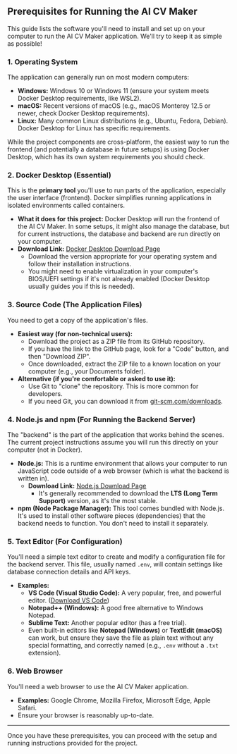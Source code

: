 ## Prerequisites for Running the AI CV Maker

This guide lists the software you'll need to install and set up on your computer to run the AI CV Maker application. We'll try to keep it as simple as possible!

### 1. Operating System

The application can generally run on most modern computers:

*   **Windows:** Windows 10 or Windows 11 (ensure your system meets Docker Desktop requirements, like WSL2).
*   **macOS:** Recent versions of macOS (e.g., macOS Monterey 12.5 or newer, check Docker Desktop requirements).
*   **Linux:** Many common Linux distributions (e.g., Ubuntu, Fedora, Debian). Docker Desktop for Linux has specific requirements.

While the project components are cross-platform, the easiest way to run the frontend (and potentially a database in future setups) is using Docker Desktop, which has its own system requirements you should check.

### 2. Docker Desktop (Essential)

This is the **primary tool** you'll use to run parts of the application, especially the user interface (frontend). Docker simplifies running applications in isolated environments called containers.

*   **What it does for this project:** Docker Desktop will run the frontend of the AI CV Maker. In some setups, it might also manage the database, but for current instructions, the database and backend are run directly on your computer.
*   **Download Link:** [Docker Desktop Download Page](https://www.docker.com/products/docker-desktop/)
    *   Download the version appropriate for your operating system and follow their installation instructions.
    *   You might need to enable virtualization in your computer's BIOS/UEFI settings if it's not already enabled (Docker Desktop usually guides you if this is needed).

### 3. Source Code (The Application Files)

You need to get a copy of the application's files.

*   **Easiest way (for non-technical users):**
    *   Download the project as a ZIP file from its GitHub repository.
    *   If you have the link to the GitHub page, look for a "Code" button, and then "Download ZIP".
    *   Once downloaded, extract the ZIP file to a known location on your computer (e.g., your Documents folder).
*   **Alternative (if you're comfortable or asked to use it):**
    *   Use Git to "clone" the repository. This is more common for developers.
    *   If you need Git, you can download it from [git-scm.com/downloads](https://git-scm.com/downloads).

### 4. Node.js and npm (For Running the Backend Server)

The "backend" is the part of the application that works behind the scenes. The current project instructions assume you will run this directly on your computer (not in Docker).

*   **Node.js:** This is a runtime environment that allows your computer to run JavaScript code outside of a web browser (which is what the backend is written in).
    *   **Download Link:** [Node.js Download Page](https://nodejs.org/)
        *   It's generally recommended to download the **LTS (Long Term Support)** version, as it's the most stable.
*   **npm (Node Package Manager):** This tool comes bundled with Node.js. It's used to install other software pieces (dependencies) that the backend needs to function. You don't need to install it separately.

### 5. Text Editor (For Configuration)

You'll need a simple text editor to create and modify a configuration file for the backend server. This file, usually named `.env`, will contain settings like database connection details and API keys.

*   **Examples:**
    *   **VS Code (Visual Studio Code):** A very popular, free, and powerful editor. ([Download VS Code](https://code.visualstudio.com/download))
    *   **Notepad++ (Windows):** A good free alternative to Windows Notepad.
    *   **Sublime Text:** Another popular editor (has a free trial).
    *   Even built-in editors like **Notepad (Windows)** or **TextEdit (macOS)** can work, but ensure they save the file as plain text without any special formatting, and correctly named (e.g., `.env` without a `.txt` extension).

### 6. Web Browser

You'll need a web browser to use the AI CV Maker application.

*   **Examples:** Google Chrome, Mozilla Firefox, Microsoft Edge, Apple Safari.
*   Ensure your browser is reasonably up-to-date.

---

Once you have these prerequisites, you can proceed with the setup and running instructions provided for the project.

